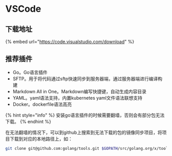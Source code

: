 # VSCode

## 下载地址

{% embed url="https://code.visualstudio.com/download" %}

## 推荐插件

* Go。Go语言插件
* SFTP。用于将代码通过sftp快速同步到服务器端，通过服务器端进行编译构建
* Markdown All in One。Markdown编写快捷键，自动生成内容目录
* YAML。yaml语法支持，内置kubernetes yaml文件语法联想支持
* Docker。dockerfile语法高亮

{% hint style="info" %}
安装go语言插件的时候需要翻墙，否则会有部分包无法下载。
{% endhint %}

在无法翻墙的情况下，可以到github上搜索到无法下载的包的镜像同步项目，将项目下载到对应的本地路径上，如：

```bash
git clone git@github.com:golang/tools.git $GOPATH/src/golang.org/x/tools
```

